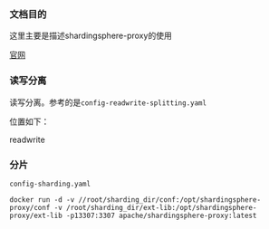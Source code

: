 ### 文档目的
这里主要是描述shardingsphere-proxy的使用

[官网](https://shardingsphere.apache.org/document/current/cn/user-manual/shardingsphere-proxy/startup/docker/)


### 读写分离

读写分离。参考的是`config-readwrite-splitting.yaml`

位置如下：

readwrite



### 分片

`config-sharding.yaml`

```shell
docker run -d -v //root/sharding_dir/conf:/opt/shardingsphere-proxy/conf -v /root/sharding_dir/ext-lib:/opt/shardingsphere-proxy/ext-lib -p13307:3307 apache/shardingsphere-proxy:latest
```
